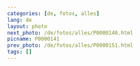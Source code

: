 ```yaml
---
categories: [de, fotos, alles]
lang: de
layout: photo
next_photo: /de/fotos/alles/P0000140.html
picname: P0000141
prev_photo: /de/fotos/alles/P0000151.html
tags: []
---
```


